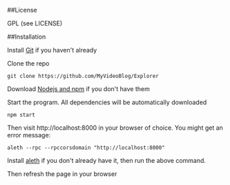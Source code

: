 
##License

GPL (see LICENSE)

##Installation

Install [Git](https://git-scm.com/book/en/v2/Getting-Started-Installing-Git "Git installation") if you haven't already

Clone the repo

`git clone https://github.com/MyVideoBlog/Explorer`

Download [Nodejs and npm](https://docs.npmjs.com/getting-started/installing-node "Nodejs install") if you don't have them

Start the program. All dependencies will be automatically downloaded

`npm start`

Then visit http://localhost:8000 in your browser of choice. You might get an error message:

`aleth --rpc --rpccorsdomain "http://localhost:8000"`

Install [aleth](https://github.com/MyVideoBlog/VideoBlogChain/releases) if you don't already have it, then run the above command.

Then refresh the page in your browser 
